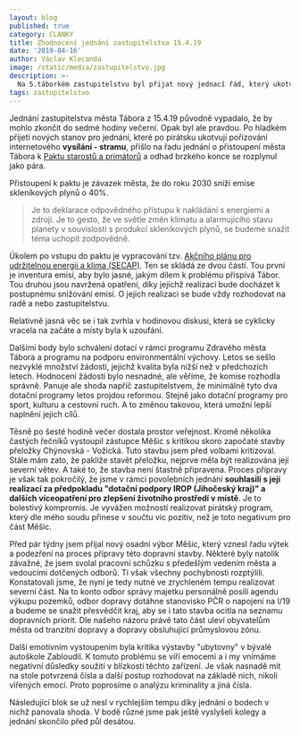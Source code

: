 ```yaml
---
layout: blog
published: true
category: CLANKY
title: Zhodnocení jednání zastupitelstva 15.4.19
date: '2019-04-16'
author: Václav Klecanda
image: /static/media/zastupitelstvo.jpg
description: >-
  Na 5.táborkém zastupitelstvu byl přijat nový jednací řád, který ukotvuje internetový stream z jednání. Přijato bylo přistoupení k Paktu starostů a primátorů. Blok věnovaný veřejnosti nakonec trval 90 minut.
tags: zastupitelstvo
---
```

Jednání zastupitelstva města Tábora z 15.4.19 původně vypadalo, že by mohlo zkončit do sedmé hodiny večerní.
Opak byl ale pravdou. Po hladkém přijetí nových stanov pro jednání,
které po pirátsku ukotvují pořizování internetového __vysílání - stramu__,
přišlo na řadu jednání o přistoupení města Tábora k [Paktu starostů a primátorů](https://www.mzp.cz/cz/pakt_starostu_a_primatoru) a odhad brzkého konce se rozplynul jako pára.

Přistoupení k paktu je závazek města, že do roku 2030 sníží emise skleníkových plynů o 40%.

> Je to deklarace odpovědného přístupu k nakládání s energiemi a zdroji.
Je to gesto, že ve světle změn klimatu a alarmujícího stavu planety v souvislosti s produkcí skleníkových plynů,
se budeme snažit téma uchopit zodpovědně.

Úkolem po vstupu do paktu je vypracování tzv. [Akčního plánu pro udržitelnou energii a klima (SECAP)](http://www.simpla-project.eu/en/guidelines/introduction-and-problem-setting/definitions/what-is-a-secap/).
Ten se skládá ze dvou částí. Tou první je inventura emisí, aby bylo jasné, jakým dílem k problému přispívá Tábor.
Tou druhou jsou navržená opatření, díky jejichž realizaci bude docházet k postupnému snižování emisí. O jejich realizaci se bude vždy rozhodovat na radě a nebo zastupitelstvu.

Relativně jasná věc se i tak zvrhla v hodinovou diskusi, která se cyklicky vracela na začáte a místy byla k uzoufání.

Dalšími body bylo schválení dotací v rámci programu Zdravého města Tábora a programu na podporu environmentální výchovy.
Letos se sešlo nezvyklé množství žádostí, jejichž kvalita byla nižší než v předchozích letech.
Hodnocení žádostí bylo nesnadné, ale věříme, že komise rozhodla správně.
Panuje ale shoda napříč zastupitelstvem, že minimálně tyto dva dotační programy letos projdou reformou. Stejně jako dotační programy pro sport, kulturu a cestovní ruch. A to změnou takovou, která umožní lepší naplnění jejich cílů.

Těsně po šesté hodině večer dostala prostor veřejnost.
Kromě několika častých řečníků vystoupil zástupce Měšic s kritikou skoro započaté stavby přeložky Chýnovská - Vožická.
Tuto stavbu jsem před volbami kritizoval.
Stále mám zato, že pakliže stavět přeložku, nejprve měla být realizována její severní větev.
A také to, že stavba není štastně připravena.
Proces přípravy je však tak pokročilý,
že jsme v rámci povolebních jednání __souhlasili s její realizací za předpokladu "dotační podpory IROP (Jihočeský kraj)" a dalších víceopatření pro zlepšení životního prostředí v místě__.
Je to bolestivý kompromis.
Je vyvážen možností realizovat pirátský program,
který dle mého soudu přinese v součtu víc pozitiv, než je toto negativum pro část Měšic. 

Před pár týdny jsem přijal nový osadní výbor Měšic,
který vznesl řadu výtek a podezření na proces přípravy této dopravní stavby.
Některé byly natolik závažné, že jsem svolal pracovní schůzku s předešlým vedením města a vedoucími dotčených odborů.
Ti však všechny pochybnosti rozptýlili.
Konstatovali jsme, že nyní je tedy nutné ve zrychleném tempu realizovat severní část.
Na to konto odbor správy majetku personálně posílí agendu výkupu pozemků, odbor dopravy dotáhne stanovisko PČR o napojení na I/19 a budeme se snažit přesvědčit kraj, aby se i tato stavba ocitla na seznamu dopravních priorit. Dle našeho názoru právě tato část uleví obyvatelům města od tranzitní dopravy a dopravy obsluhující průmyslovou zónu.

Další emotivním vystoupením byla kritika výstavby "ubytovny" v bývalé autoškole Zabloudil.
K tomuto problému se víří emocemi a i my vnímáme negativní důsledky soužití v blízkosti těchto zařízení.
Je však nasnadě mít na stole potvrzená čísla a další postup rozhodovat na základě nich, nikoli vířených emocí.
Proto poprosíme o analýzu kriminality a jiná čísla.

Následující blok se už nesl v rychlejším tempu díky jednání o bodech v nichž panovala shoda.
V bodě různé jsme pak ještě vyslyšeli kolegy a jednání skončilo před půl desátou.
